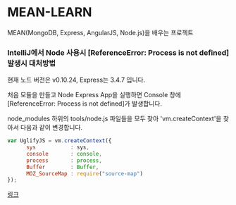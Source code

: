 MEAN-LEARN
==========

MEAN(MongoDB, Express, AngularJS, Node.js)을 배우는 프로젝트

### IntelliJ에서 Node 사용시 [ReferenceError: Process is not defined] 발생시 대처방법

현재 노드 버전은 v0.10.24, Express는 3.4.7 입니다.

처음 모듈을 만들고 Node Express App을 실행하면 Console 창에 [ReferenceError: Process is not defined]가 발생합니다.

node_modules 하위의 tools/node.js 파일들을 모두 찾아 'vm.createContext'을 찾아서 다음과 같이 변경합니다.
``` javascript
var UglifyJS = vm.createContext({
      sys           : sys,
      console       : console,
      process       : process,
      Buffer        : Buffer,
      MOZ_SourceMap : require("source-map")
});
```
[링크](https://github.com/Chevex/UglifyJS2/commit/7348facbe994aa1909a276b4be54f13c7f01e079)

